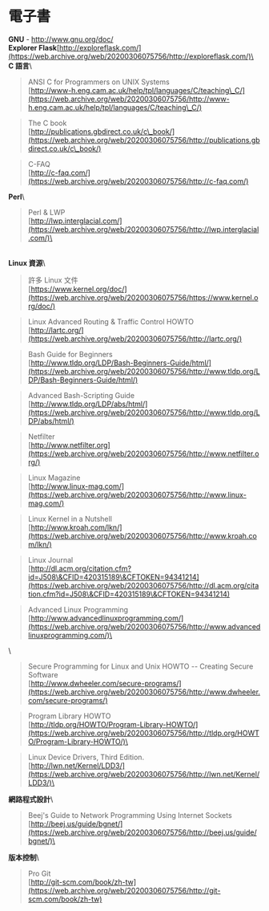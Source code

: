 # 電子書



**GNU** - [http://www.gnu.org/doc/ ](https://web.archive.org/web/20200306075756/http://www.gnu.org/doc/)\
**Explorer Flask**[http://exploreflask.com/](https://web.archive.org/web/20200306075756/http://exploreflask.com/)\
**C 語言**\


> ANSI C for Programmers on UNIX Systems\
> [http://www-h.eng.cam.ac.uk/help/tpl/languages/C/teaching\_C/](https://web.archive.org/web/20200306075756/http://www-h.eng.cam.ac.uk/help/tpl/languages/C/teaching\_C/)

> The C book\
> [http://publications.gbdirect.co.uk/c\_book/](https://web.archive.org/web/20200306075756/http://publications.gbdirect.co.uk/c\_book/)

> C-FAQ\
> [http://c-faq.com/](https://web.archive.org/web/20200306075756/http://c-faq.com/)

**Perl**\


> Perl & LWP\
> [http://lwp.interglacial.com/](https://web.archive.org/web/20200306075756/http://lwp.interglacial.com/)\
>

\
**Linux 資源**\


> 許多 Linux 文件\
> [https://www.kernel.org/doc/](https://web.archive.org/web/20200306075756/https://www.kernel.org/doc/)

> Linux Advanced Routing & Traffic Control HOWTO \
> [http://lartc.org/](https://web.archive.org/web/20200306075756/http://lartc.org/)

> Bash Guide for Beginners\
> [http://www.tldp.org/LDP/Bash-Beginners-Guide/html/](https://web.archive.org/web/20200306075756/http://www.tldp.org/LDP/Bash-Beginners-Guide/html/)

> Advanced Bash-Scripting Guide \
> [http://www.tldp.org/LDP/abs/html/](https://web.archive.org/web/20200306075756/http://www.tldp.org/LDP/abs/html/)

> Netfilter\
> [http://www.netfilter.org](https://web.archive.org/web/20200306075756/http://www.netfilter.org/)

> Linux Magazine\
> [http://www.linux-mag.com/](https://web.archive.org/web/20200306075756/http://www.linux-mag.com/)

> Linux Kernel in a Nutshell\
> [http://www.kroah.com/lkn/](https://web.archive.org/web/20200306075756/http://www.kroah.com/lkn/)

> Linux Journal\
> [http://dl.acm.org/citation.cfm?id=J508\&CFID=420315189\&CFTOKEN=94341214](https://web.archive.org/web/20200306075756/http://dl.acm.org/citation.cfm?id=J508\&CFID=420315189\&CFTOKEN=94341214)

> Advanced Linux Programming\
> [http://www.advancedlinuxprogramming.com/](https://web.archive.org/web/20200306075756/http://www.advancedlinuxprogramming.com/)\
>

\


> Secure Programming for Linux and Unix HOWTO -- Creating Secure Software\
> [http://www.dwheeler.com/secure-programs/](https://web.archive.org/web/20200306075756/http://www.dwheeler.com/secure-programs/)

> Program Library HOWTO\
> [http://tldp.org/HOWTO/Program-Library-HOWTO/](https://web.archive.org/web/20200306075756/http://tldp.org/HOWTO/Program-Library-HOWTO/)\
>

> Linux Device Drivers, Third Edition.\
> [http://lwn.net/Kernel/LDD3/](https://web.archive.org/web/20200306075756/http://lwn.net/Kernel/LDD3/)\
>

**網路程式設計**\


> Beej's Guide to Network Programming Using Internet Sockets\
> [http://beej.us/guide/bgnet/](https://web.archive.org/web/20200306075756/http://beej.us/guide/bgnet/)\
>

**版本控制**\


> Pro Git\
> [http://git-scm.com/book/zh-tw](https://web.archive.org/web/20200306075756/http://git-scm.com/book/zh-tw)
